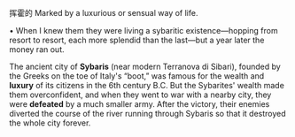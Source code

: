 挥霍的
 Marked by a luxurious or sensual way of life. 

• When I knew them they were living a sybaritic existence—hopping from resort to resort, each more splendid than the last—but a year later the money ran out. 

The ancient city of **Sybaris** (near modern Terranova di Sibari), founded by the Greeks on the toe of Italy's  “boot,”  was  famous  for  the  wealth  and  **luxury**  of  its  citizens  in  the  6th  century  B.C.  But  the Sybarites' wealth made them overconfident, and when they went to war with a nearby city, they were **defeated**  by  a  much  smaller  army.  After  the  victory,  their  enemies  diverted  the  course  of  the  river running through Sybaris so that it destroyed the whole city forever.
